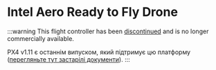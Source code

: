 # Intel Aero Ready to Fly Drone

<Badge type="error" text="Discontinued" />

:::warning
This flight controller has been [discontinued](../flight_controller/autopilot_experimental.md) and is no longer commercially available.

PX4 v1.11 є останнім випуском, який підтримує цю платформу ([перегляньте тут застарілі документи](https://docs.px4.io/v1.12/en/complete_vehicles/intel_aero.html)).
:::
